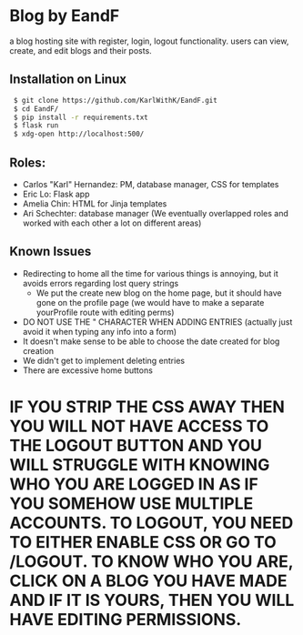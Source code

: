 # Blog by EandF
a blog hosting site with register, login, logout functionality. users can view, create, and edit blogs and their posts. 

## Installation on Linux
```sh
 $ git clone https://github.com/KarlWithK/EandF.git
 $ cd EandF/
 $ pip install -r requirements.txt
 $ flask run
 $ xdg-open http://localhost:500/
```

## Roles:
- Carlos "Karl" Hernandez: PM, database manager, CSS for templates
- Eric Lo: Flask app
- Amelia Chin: HTML for Jinja templates
- Ari Schechter: database manager
(We eventually overlapped roles and worked with each other a lot on different areas)

## Known Issues
- Redirecting to home all the time for various things is annoying, but it avoids errors regarding lost query strings
  - We put the create new blog on the home page, but it should have gone on the profile page (we would have to make a separate yourProfile route with editing perms)
- DO NOT USE THE " CHARACTER WHEN ADDING ENTRIES (actually just avoid it when typing any info into a form)
- It doesn't make sense to be able to choose the date created for blog creation
- We didn't get to implement deleting entries
- There are excessive home buttons
# IF YOU STRIP THE CSS AWAY THEN YOU WILL NOT HAVE ACCESS TO THE LOGOUT BUTTON AND YOU WILL STRUGGLE WITH KNOWING WHO YOU ARE LOGGED IN AS IF YOU SOMEHOW USE MULTIPLE ACCOUNTS. TO LOGOUT, YOU NEED TO EITHER ENABLE CSS OR GO TO /LOGOUT. TO KNOW WHO YOU ARE, CLICK ON A BLOG YOU HAVE MADE AND IF IT IS YOURS, THEN YOU WILL HAVE EDITING PERMISSIONS.
